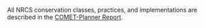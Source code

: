 
All NRCS conservation classes, practices, and implementations are
described in the
<a href='https://storage.googleapis.com/comet-planner-public-assets/fiftyStates/pdfs/COMET-PlannerReport.pdf' target="_blank">COMET-Planner
Report</a>.
